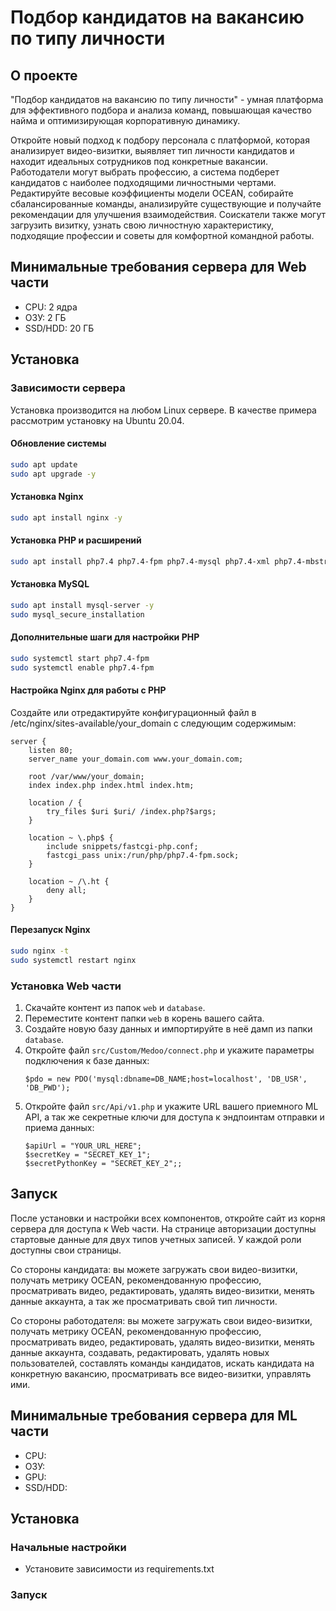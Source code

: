 # Подбор кандидатов на вакансию по типу личности

## О проекте
"Подбор кандидатов на вакансию по типу личности" - умная платформа для эффективного подбора и анализа команд, повышающая качество найма и оптимизирующая корпоративную динамику. 

Откройте новый подход к подбору персонала с платформой, которая анализирует видео-визитки, выявляет тип личности кандидатов и находит идеальных сотрудников под конкретные вакансии. Работодатели могут выбрать профессию, а система подберет кандидатов с наиболее подходящими личностными чертами. Редактируйте весовые коэффициенты модели OCEAN, собирайте сбалансированные команды, анализируйте существующие и получайте рекомендации для улучшения взаимодействия. Соискатели также могут загрузить визитку, узнать свою личностную характеристику, подходящие профессии и советы для комфортной командной работы.

## Минимальные требования сервера для Web части
- CPU: 2 ядра
- ОЗУ: 2 ГБ
- SSD/HDD: 20 ГБ

## Установка
### Зависимости сервера
Установка производится на любом Linux сервере. В качестве примера рассмотрим установку на Ubuntu 20.04.

#### Обновление системы
```bash
sudo apt update
sudo apt upgrade -y
```

#### Установка Nginx
```bash
sudo apt install nginx -y
```

#### Установка PHP и расширений
```bash
sudo apt install php7.4 php7.4-fpm php7.4-mysql php7.4-xml php7.4-mbstring php7.4-curl -y
```

#### Установка MySQL
```bash
sudo apt install mysql-server -y
sudo mysql_secure_installation
```

#### Дополнительные шаги для настройки PHP
```bash
sudo systemctl start php7.4-fpm
sudo systemctl enable php7.4-fpm
```

#### Настройка Nginx для работы с PHP
Создайте или отредактируйте конфигурационный файл в /etc/nginx/sites-available/your_domain с следующим содержимым:
```nginx
server {
    listen 80;
    server_name your_domain.com www.your_domain.com;

    root /var/www/your_domain;
    index index.php index.html index.htm;

    location / {
        try_files $uri $uri/ /index.php?$args;
    }

    location ~ \.php$ {
        include snippets/fastcgi-php.conf;
        fastcgi_pass unix:/run/php/php7.4-fpm.sock;
    }

    location ~ /\.ht {
        deny all;
    }
}

```

#### Перезапуск Nginx

```bash
sudo nginx -t
sudo systemctl restart nginx
```
### Установка Web части
1. Скачайте контент из папок `web` и `database`.
2. Переместите контент папки `web` в корень вашего сайта.
3. Создайте новую базу данных и импортируйте в неё дамп из папки `database`.
4. Откройте файл `src/Custom/Medoo/connect.php` и укажите параметры подключения к базе данных:
    ```
    $pdo = new PDO('mysql:dbname=DB_NAME;host=localhost', 'DB_USR', 'DB_PWD');
    ```
5. Откройте файл `src/Api/v1.php` и укажите URL вашего приемного ML API, а так же секретные ключи для доступа к эндпоинтам отправки и приема данных:
    ```
    $apiUrl = "YOUR_URL_HERE";
    $secretKey = "SECRET_KEY_1";
    $secretPythonKey = "SECRET_KEY_2";;
    ```

## Запуск
После установки и настройки всех компонентов, откройте сайт из корня сервера для доступа к Web части. На странице авторизации доступны стартовые данные для двух типов учетных записей. У каждой роли доступны свои страницы. 

Со стороны кандидата: вы можете загружать свои видео-визитки, получать метрику OCEAN, рекомендованную профессию, просматривать видео, редактировать, удалять видео-визитки, менять данные аккаунта, а так же просматривать свой тип личности.

Со стороны работодателя: вы можете загружать свои видео-визитки, получать метрику OCEAN, рекомендованную профессию, просматривать видео, редактировать, удалять видео-визитки, менять данные аккаунта, создавать, редактировать, удалять новых пользователей, составлять команды кандидатов, искать кандидата на конкретную вакансию, просматривать все видео-визитки, управлять ими.

## Минимальные требования сервера для ML части
- CPU: 
- ОЗУ: 
- GPU: 
- SSD/HDD: 

## Установка
### Начальные настройки
- Установите зависимости из requirements.txt

### Запуск

